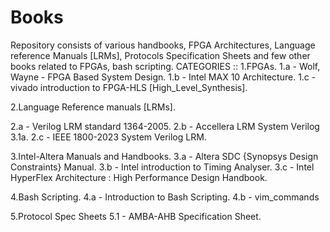 # Books
Repository consists of various handbooks, FPGA Architectures, Language reference Manuals [LRMs], Protocols Specification Sheets and few other books related to FPGAs, bash scripting. 
CATEGORIES :: 
1.FPGAs.
  1.a - Wolf, Wayne - FPGA Based System Design.
  1.b - Intel MAX 10 Architecture.
  1.c - vivado introduction to FPGA-HLS [High_Level_Synthesis].

2.Language Reference manuals [LRMs].

  2.a - Verilog LRM standard 1364-2005.
  2.b - Accellera LRM System Verilog 3.1a.
  2.c - IEEE 1800-2023 System Verilog LRM.
  
3.Intel-Altera Manuals and Handbooks.
  3.a - Altera SDC {Synopsys Design Constraints} Manual.
  3.b - Intel introduction to Timing Analyser.
  3.c - Intel HyperFlex Architecture : High Performance Design Handbook.

4.Bash Scripting.
  4.a - Introduction to Bash Scripting.
  4.b - vim_commands

5.Protocol Spec Sheets
  5.1 - AMBA-AHB Specification Sheet.
